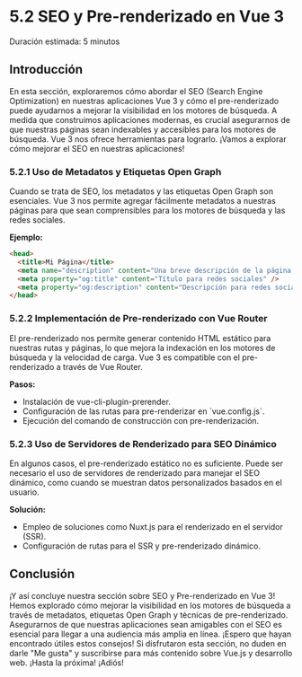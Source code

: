 # 5.2 SEO y Pre-renderizado en Vue 3

Duración estimada: 5 minutos


## Introducción

En esta sección, exploraremos cómo abordar el SEO (Search Engine Optimization) en nuestras aplicaciones Vue 3 y cómo el pre-renderizado puede ayudarnos a mejorar la visibilidad en los motores de búsqueda. A medida que construimos aplicaciones modernas, es crucial asegurarnos de que nuestras páginas sean indexables y accesibles para los motores de búsqueda. Vue 3 nos ofrece herramientas para lograrlo. ¡Vamos a explorar cómo mejorar el SEO en nuestras aplicaciones!


### 5.2.1 Uso de Metadatos y Etiquetas Open Graph

Cuando se trata de SEO, los metadatos y las etiquetas Open Graph son esenciales. Vue 3 nos permite agregar fácilmente metadatos a nuestras páginas para que sean comprensibles para los motores de búsqueda y las redes sociales.

**Ejemplo:**

```html
<head>
  <title>Mi Página</title>
  <meta name="description" content="Una breve descripción de la página." />
  <meta property="og:title" content="Título para redes sociales" />
  <meta property="og:description" content="Descripción para redes sociales." />
</head>
```


### 5.2.2 Implementación de Pre-renderizado con Vue Router

El pre-renderizado nos permite generar contenido HTML estático para nuestras rutas y páginas, lo que mejora la indexación en los motores de búsqueda y la velocidad de carga. Vue 3 es compatible con el pre-renderizado a través de Vue Router.

**Pasos:**

- Instalación de vue-cli-plugin-prerender.
- Configuración de las rutas para pre-renderizar en \`vue.config.js\`.
- Ejecución del comando de construcción con pre-renderización.


### 5.2.3 Uso de Servidores de Renderizado para SEO Dinámico

En algunos casos, el pre-renderizado estático no es suficiente. Puede ser necesario el uso de servidores de renderizado para manejar el SEO dinámico, como cuando se muestran datos personalizados basados en el usuario.

**Solución:**

- Empleo de soluciones como Nuxt.js para el renderizado en el servidor (SSR).
- Configuración de rutas para el SSR y pre-renderizado dinámico.


## Conclusión

¡Y así concluye nuestra sección sobre SEO y Pre-renderizado en Vue 3! Hemos explorado cómo mejorar la visibilidad en los motores de búsqueda a través de metadatos, etiquetas Open Graph y técnicas de pre-renderizado. Asegurarnos de que nuestras aplicaciones sean amigables con el SEO es esencial para llegar a una audiencia más amplia en línea. ¡Espero que hayan encontrado útiles estos consejos! Si disfrutaron esta sección, no duden en darle "Me gusta" y suscribirse para más contenido sobre Vue.js y desarrollo web. ¡Hasta la próxima! ¡Adiós!
